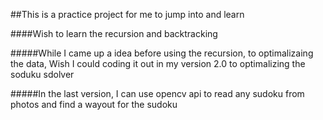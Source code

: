 ##This is a practice project for me to jump into and learn

####Wish to learn the recursion and backtracking 

#####While I came up a idea before using the recursion, to optimalizaing the data, Wish I could coding it out in my version 2.0 to optimalizing the soduku sdolver

#####In the last version, I can use opencv api to read any sudoku from photos and find a wayout for the sudoku


